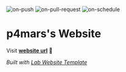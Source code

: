 
  ![on-push](../../actions/workflows/on-push.yaml/badge.svg)
  ![on-pull-request](../../actions/workflows/on-pull-request.yaml/badge.svg)
  ![on-schedule](../../actions/workflows/on-schedule.yaml/badge.svg)

  # p4mars's Website

  Visit **[website url](#)** 🚀

  _Built with [Lab Website Template](https://greene-lab.gitbook.io/lab-website-template-docs)_
